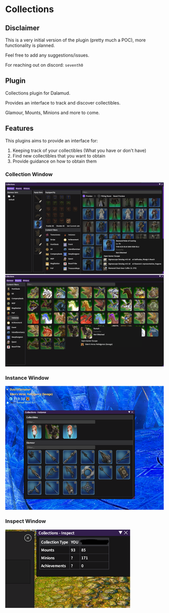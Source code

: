 # Collections

## Disclaimer
This is a very initial version of the plugin (pretty much a POC), more functionality is planned.

Feel free to add any suggestions/issues.

For reaching out on discord: `seventh0`

## Plugin

Collections plugin for Dalamud.

Provides an interface to track and discover collectibles.

Glamour, Mounts, Minions and more to come.

## Features
This plugins aims to provide an interface for:
1. Keeping track of your collectibles (What you have or don't have)
2. Find new collectibles that you want to obtain
3. Provide guidance on how to obtain them

### Collection Window
![Main Window](./Collections/Data/Resources/mainwindow.png)
![Main Window](./Collections/Data/Resources/mountwindow.png)

### Instance Window
![Main Window](./Collections/Data/Resources/instancewindow.png)

### Inspect Window
![Main Window](./Collections/Data/Resources/inspectwindow.png)

